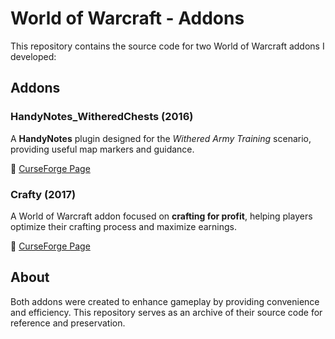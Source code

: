 # World of Warcraft - Addons

This repository contains the source code for two World of Warcraft addons I developed:

## Addons

### HandyNotes_WitheredChests (2016)
A **HandyNotes** plugin designed for the *Withered Army Training* scenario, providing useful map markers and guidance.

🔗 [CurseForge Page](https://www.curseforge.com/wow/addons/handynotes_witheredchests)

### Crafty (2017)
A World of Warcraft addon focused on **crafting for profit**, helping players optimize their crafting process and maximize earnings.

🔗 [CurseForge Page](https://www.curseforge.com/wow/addons/crafty)

## About

Both addons were created to enhance gameplay by providing convenience and efficiency. This repository serves as an archive of their source code for reference and preservation.
